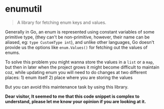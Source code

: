 # enumutil

> A library for fetching enum keys and values.

Generally in Go, an enum is represented using constant variables of some primitive type, (they can't be non-primitive, however, their name can be aliased, eg: `type CustomType int`), and unlike other languages, Go doesn't provide us the options like `enum.Values()` for fetching out the values of enums.

To solve this problem you might wanna store the values in a `list` or a `map`, but then in later when the project grows it might
become difficult to maintain coz, while updating enum you will need to do changes at two different places: 1) enum itself 2) place where you are storing the values

But you can avoid this maintenance task by using this library.

**Dear visitor, It seemed to me that this code snippet is complex to understand, please let me know your opinion if you are looking at it.**
